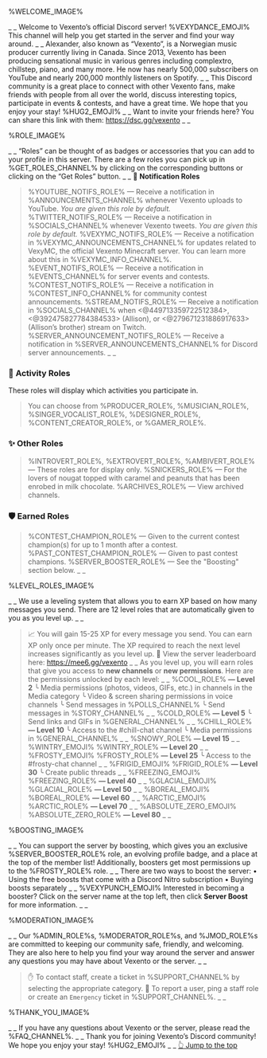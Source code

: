 %WELCOME_IMAGE%

_ _
Welcome to Vexento’s official Discord server! %VEXYDANCE_EMOJI% This channel will help you get started in the server and find your way around.
_ _
Alexander, also known as “Vexento”, is a Norwegian music producer currently living in Canada. Since 2013, Vexento has been producing sensational music in various genres including complextro, chillstep, piano, and many more. He now has nearly 500,000 subscribers on YouTube and nearly 200,000 monthly listeners on Spotify.
_ _
This Discord community is a great place to connect with other Vexento fans, make friends with people from all over the world, discuss interesting topics, participate in events & contests, and have a great time. We hope that you enjoy your stay! %HUG2_EMOJI%
_ _
Want to invite your friends here? You can share this link with them:
<https://dsc.gg/vexento>
_ _

%ROLE_IMAGE%

_ _
“Roles” can be thought of as badges or accessories that you can add to your profile in this server. There are a few roles you can pick up in %GET_ROLES_CHANNEL% by clicking on the corresponding buttons or clicking on the “Get Roles” button.
_ _
🔔 **Notification Roles**
> %YOUTUBE_NOTIFS_ROLE% — Receive a notification in %ANNOUNCEMENTS_CHANNEL% whenever Vexento uploads to YouTube. *You are given this role by default.*
> %TWITTER_NOTIFS_ROLE% — Receive a notification in %SOCIALS_CHANNEL% whenever Vexento tweets. *You are given this role by default.*
> %VEXYMC_NOTIFS_ROLE% — Receive a notification in %VEXYMC_ANNOUNCEMENTS_CHANNEL% for updates related to VexyMC, the official Vexento Minecraft server. You can learn more about this in %VEXYMC_INFO_CHANNEL%.
> %EVENT_NOTIFS_ROLE% — Receive a notification in %EVENTS_CHANNEL% for server events and contests.
> %CONTEST_NOTIFS_ROLE% — Receive a notification in %CONTEST_INFO_CHANNEL% for community contest announcements.
> %STREAM_NOTIFS_ROLE% — Receive a notification in %SOCIALS_CHANNEL% when <@449713359722512384>, <@392475827784384533> (Allison), or <@279671231886917633> (Allison’s brother) stream on Twitch.
> %SERVER_ANNOUNCEMENT_NOTIFS_ROLE% — Receive a notification in %SERVER_ANNOUNCEMENTS_CHANNEL% for Discord server announcements.
_ _
### 🎉 **Activity Roles**
These roles will display which activities you participate in.
> You can choose from %PRODUCER_ROLE%, %MUSICIAN_ROLE%, %SINGER_VOCALIST_ROLE%, %DESIGNER_ROLE%, %CONTENT_CREATOR_ROLE%, or %GAMER_ROLE%.
### ✨ **Other Roles**
> %INTROVERT_ROLE%, %EXTROVERT_ROLE%, %AMBIVERT_ROLE% — These roles are for display only.
> %SNICKERS_ROLE% — For the lovers of nougat topped with caramel and peanuts that has been enrobed in milk chocolate.
> %ARCHIVES_ROLE% — View archived channels.
### 🛡️ **Earned Roles**
> %CONTEST_CHAMPION_ROLE% — Given to the current contest champion(s) for up to 1 month after a contest.
> %PAST_CONTEST_CHAMPION_ROLE% — Given to past contest champions.
> %SERVER_BOOSTER_ROLE% — See the "Boosting" section below.
_ _

%LEVEL_ROLES_IMAGE%

_ _
We use a leveling system that allows you to earn XP based on how many messages you send. There are 12 level roles that are automatically given to you as you level up.
_ _
> 📈 You will gain 15-25 XP for every message you send. You can earn XP only once per minute. The XP required to reach the next level increases significantly as you level up.
> 🏅 View the server leaderboard here: <https://mee6.gg/vexento>
_ _
As you level up, you will earn roles that give you access to **new channels** or **new permissions**. Here are the permissions unlocked by each level:
_ _
%COOL_ROLE% **— Level 2**
╰ Media permissions (photos, videos, GIFs, etc.) in channels in the Media category
╰ Video & screen sharing permissions in voice channels
╰ Send messages in %POLLS_CHANNEL%
╰ Send messages in %STORY_CHANNEL%
_ _
%COLD_ROLE% **— Level 5**
╰ Send links and GIFs in %GENERAL_CHANNEL%
_ _
%CHILL_ROLE% **— Level 10**
╰ Access to the #chill-chat channel
╰ Media permissions in %GENERAL_CHANNEL%
_ _
%SNOWY_ROLE% **— Level 15**
_ _
%WINTRY_EMOJI% %WINTRY_ROLE% **— Level 20**
_ _
%FROSTY_EMOJI% %FROSTY_ROLE% **— Level 25**
╰ Access to the #frosty-chat channel
_ _
%FRIGID_EMOJI% %FRIGID_ROLE% **— Level 30**
╰ Create public threads
_ _
%FREEZING_EMOJI% %FREEZING_ROLE% **— Level 40**
_ _
%GLACIAL_EMOJI% %GLACIAL_ROLE% **— Level 50**
_ _
%BOREAL_EMOJI% %BOREAL_ROLE% **— Level 60**
_ _
%ARCTIC_EMOJI% %ARCTIC_ROLE% **— Level 70**
_ _
%ABSOLUTE_ZERO_EMOJI% %ABSOLUTE_ZERO_ROLE% **— Level 80**
_ _

%BOOSTING_IMAGE%

_ _
You can support the server by boosting, which gives you an exclusive %SERVER_BOOSTER_ROLE% role, an evolving profile badge, and a place at the top of the member list!
Additionally, boosters get most permissions up to the %FROSTY_ROLE% role.
_ _
There are two ways to boost the server:
• Using the free boosts that come with a Discord Nitro subscription 
• Buying boosts separately
_ _
%VEXYPUNCH_EMOJI% Interested in becoming a booster? Click on the server name at the top left, then click **Server Boost** for more information.
_ _

%MODERATION_IMAGE%

_ _
Our %ADMIN_ROLE%s, %MODERATOR_ROLE%s, and %JMOD_ROLE%s are committed to keeping our community safe, friendly, and welcoming. They are also here to help you find your way around the server and answer any questions you may have about Vexento or the server.
_ _
> ✋ To contact staff, create a ticket in %SUPPORT_CHANNEL% by selecting the appropriate category.
> 🚨 To report a user, ping a staff role or create an `Emergency` ticket in %SUPPORT_CHANNEL%.
_ _

%THANK_YOU_IMAGE%

_ _
If you have any questions about Vexento or the server, please read the %FAQ_CHANNEL%.
_ _
Thank you for joining Vexento’s Discord community! We hope you enjoy your stay! %HUG2_EMOJI%
_ _
[👆 Jump to the top](%JUMP_TO_TOP%)